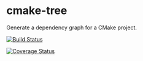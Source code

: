 # cmake-tree
Generate a dependency graph for a CMake project.

[![Build Status](https://travis-ci.com/brobeson/cmake-tree.svg?branch=master)](https://travis-ci.com/brobeson/cmake-tree)

[![Coverage Status](https://coveralls.io/repos/github/brobeson/cmake-graph/badge.svg?branch=master)](https://coveralls.io/github/brobeson/cmake-graph?branch=master)
